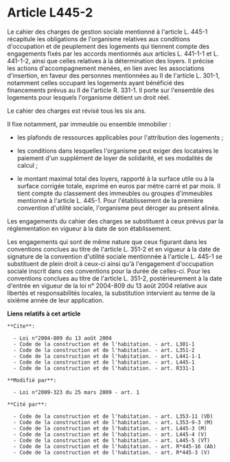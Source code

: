 # Article L445-2

Le cahier des charges de gestion sociale mentionné à l'article L. 445-1 récapitule les obligations de l'organisme relatives
aux conditions d'occupation et de peuplement des logements qui tiennent compte des engagements fixés par les accords
mentionnés aux articles L. 441-1-1 et L. 441-1-2, ainsi que celles relatives à la détermination des loyers. Il précise les
actions d'accompagnement menées, en lien avec les associations d'insertion, en faveur des personnes mentionnées au II de
l'article L. 301-1, notamment celles occupant les logements ayant bénéficié des financements prévus au II de l'article R.
331-1. Il porte sur l'ensemble des logements pour lesquels l'organisme détient un droit réel. 

Le cahier des charges est révisé tous les six ans. 

Il fixe notamment, par immeuble ou ensemble immobilier :

- les plafonds de ressources applicables pour l'attribution des logements ;

- les conditions dans lesquelles l'organisme peut exiger des locataires le paiement d'un supplément de loyer de solidarité,
et ses modalités de calcul ;

- le montant maximal total des loyers, rapporté à la surface utile ou à la surface corrigée totale, exprimé en euros par
mètre carré et par mois. Il tient compte du classement des immeubles ou groupes d'immeubles mentionné à l'article L. 445-1.
Pour l'établissement de la première convention d'utilité sociale, l'organisme peut déroger au présent alinéa. 

Les engagements du cahier des charges se substituent à ceux prévus par la réglementation en vigueur à la date de son
établissement. 

Les engagements qui sont de même nature que ceux figurant dans les conventions conclues au titre de l'article L. 351-2 et en
vigueur à la date de signature de la convention d'utilité sociale mentionnée à l'article L. 445-1 se substituent de plein
droit à ceux-ci ainsi qu'à l'engagement d'occupation sociale inscrit dans ces conventions pour la durée de celles-ci. Pour
les conventions conclues au titre de l'article L. 351-2, postérieurement à la date d'entrée en vigueur de la loi n° 2004-809
du 13 août 2004 relative aux libertés et responsabilités locales, la substitution intervient au terme de la sixième année de
leur application.

**Liens relatifs à cet article**

	**Cite**:

	  - Loi n°2004-809 du 13 août 2004
	  - Code de la construction et de l'habitation. - art. L301-1
	  - Code de la construction et de l'habitation. - art. L351-2
	  - Code de la construction et de l'habitation. - art. L441-1-1
	  - Code de la construction et de l'habitation. - art. L445-1
	  - Code de la construction et de l'habitation. - art. R331-1

	**Modifié par**:

	  - Loi n°2009-323 du 25 mars 2009 - art. 1

	**Cité par**:

	  - Code de la construction et de l'habitation. - art. L353-11 (VD)
	  - Code de la construction et de l'habitation. - art. L353-9-3 (M)
	  - Code de la construction et de l'habitation. - art. L445-3 (M)
	  - Code de la construction et de l'habitation. - art. L445-4 (V)
	  - Code de la construction et de l'habitation. - art. L445-5 (VT)
	  - Code de la construction et de l'habitation. - art. R*445-16 (Ab)
	  - Code de la construction et de l'habitation. - art. R*445-3 (V)
